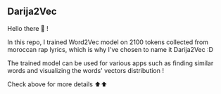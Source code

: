 ##  Darija2Vec


Hello there 👋 ! 

In this repo, I trained Word2Vec model on 2100 tokens collected from moroccan rap lyrics, which is why I've chosen to name it Darija2Vec :D

The trained model can be used for various apps such as finding similar words and visualizing the words' vectors distribution !

Check above for more details ⬆️⬆️
